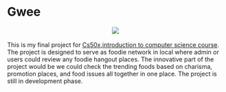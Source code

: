 # Gwee
<html>
 <div align = "center"> 
  <img src = "![Gwee gwee](/review_post/static/img/Gwee_gwee.png)">
  </div>

This is my final project for [Cs50x,introduction to computer science course](https://learning.edx.org/course/course-v1:HarvardX+CS50+X/home). 
<br>
The project is designed to serve as foodie network in local where admin or users could review any foodie hangout places. The innovative part of the project would be we could check the trending foods based on charisma, promotion places, and food issues all together in one place. The project is still in development phase.

</html>
